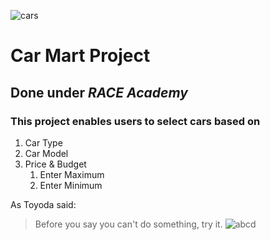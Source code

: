 
![cars](https://user-images.githubusercontent.com/69613784/103737649-87fa2480-502d-11eb-95c4-09015f673d4c.jpg)
# **Car Mart Project**
## Done under _RACE Academy_
### This project enables users to select cars based on 
1. Car Type
1. Car Model
1. Price & Budget
   1. Enter Maximum
   1. Enter Minimum

As Toyoda said:

> Before you say you can't do something, 
> try it.
![abcd](https://www.google.com/url?sa=i&url=https%3A%2F%2Fwww.toyota.com.sg%2F&psig=AOvVaw2o7SShSFyszKKIbhblBOHY&ust=1610002269402000&source=images&cd=vfe&ved=0CAIQjRxqFwoTCODQqf7bhu4CFQAAAAAdAAAAABAD)

